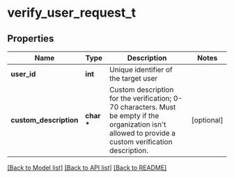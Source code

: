 # verify_user_request_t

## Properties
Name | Type | Description | Notes
------------ | ------------- | ------------- | -------------
**user_id** | **int** | Unique identifier of the target user | 
**custom_description** | **char \*** | Custom description for the verification; 0-70 characters. Must be empty if the organization isn&#39;t allowed to provide a custom verification description. | [optional] 

[[Back to Model list]](../README.md#documentation-for-models) [[Back to API list]](../README.md#documentation-for-api-endpoints) [[Back to README]](../README.md)


